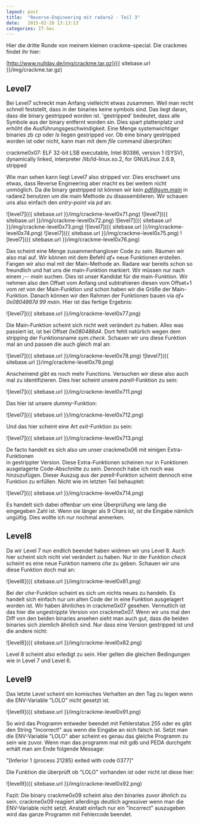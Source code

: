 ```yaml
---
layout: post
title:  "Reverse-Engineering mit radare2 - Teil 3"
date:   2015-02-28 13:13:13
categories: IT-Sec
---
```


Hier die dritte Runde von meinem kleinen crackme-special. Die crackmes findet
ihr hier:

[http://www.nullday.de/img/crackme.tar.gz]({{ sitebase.url }}/img/crackme.tar.gz)

Level7
------

Bei Level7 schreckt man Anfang vielleicht etwas zusammen. Weil man recht schnell
feststellt, dass in der binaries keine symbols sind. Das liegt daran, dass die
binary gestripped worden ist. 'gestripped' bedeutet, dass alle Symbole aus der
binary entfernt worden sin. Dies spart plattenplatz und erhöht die
Ausführungsgeschwindigkeit. Eine Menge systemwichtiger binaries zb *cp* oder
*ls* liegen gestripped vor. Ob eine binary gestripped worden ist oder nicht,
kann man mit dem *file* command überprüfen:

crackme0x07: ELF 32-bit LSB executable, Intel 80386, version 1 (SYSV),
dynamically linked, interpreter /lib/ld-linux.so.2, for GNU/Linux 2.6.9,
stripped

Wie man sehen kann liegt Level7 also stripped vor. Dies erschwert uns etwas,
dass Reverse Engineering aber macht es bei weitem nicht unmöglich. Da die binary
gestripped ist können wir kein *pdf@sym.main* in radare2 benutzen um die main
Methode zu disassemblieren. Wir schauen uns also einfach den *entry-point* via
*pd* an:

![level7]({{ sitebase.url }}/img/crackme-level0x71.png)
![level7]({{ sitebase.url }}/img/crackme-level0x72.png)
![level7]({{ sitebase.url }}/img/crackme-level0x73.png)
![level7]({{ sitebase.url }}/img/crackme-level0x74.png)
![level7]({{ sitebase.url }}/img/crackme-level0x75.png)
![level7]({{ sitebase.url }}/img/crackme-level0x76.png)

Das scheint eine Menge zusammenhangloser Code zu sein. Räumen wir also mal auf.
Wir können mit dem Befehl *af+ <offset> <size> <func name>* neue Funktionen
erstellen. Fangen wir also mal mit der Main-Methode an. Radare war bereits schon
so freundlich und hat uns die main-Funktion markiert. Wir müssen nur nach einem
*;-- main* suchen. Dies ist unser Kandidat für die main-Funktion. Wir nehmen
also den Offset vom Anfang und subtrahieren diesen vom Offset+1 vom *ret* von der
Main-Funktion und schon haben wir die Größe der Main-Funktion. Danach können wir
den Rahmen der Funktionen bauen via *af+ 0x0804867d 99 main*. Hier ist das
fertige Ergebnis:

![level7]({{ sitebase.url }}/img/crackme-level0x77.png)

Die Main-Funktion scheint sich nicht weit verändert zu haben. Alles was passiert
ist, ist bei Offset *0x080486d4*. Dort fehlt natürlich wegen dem stripping der
Funktionsname *sym.check*. Schauen wir uns diese Funktion mal an und passen die
auch gleich mal an:

![level7]({{ sitebase.url }}/img/crackme-level0x78.png)
![level7]({{ sitebase.url }}/img/crackme-level0x79.png)

Anscheinend gibt es noch mehr Functions. Versuchen wir diese also auch mal zu
identifizieren. Dies hier scheint unsere *parell*-Funktion zu sein:

![level7]({{ sitebase.url }}/img/crackme-level0x711.png)

Das hier ist unsere *dummy*-Funktion:

![level7]({{ sitebase.url }}/img/crackme-level0x712.png)

Und das hier scheint eine Art *exit*-Funktion zu sein:

![level7]({{ sitebase.url }}/img/crackme-level0x713.png)

De facto handelt es sich also um unser crackme0x06 mit einigen Extra-Funktionen  
in gestrippter Version. Diese Extra-Funktionen scheinen nur in Funktionen
ausgelagerte Code-Abschnitte zu sein. Dennoch habe ich noch was hinzuzufügen. 
Dieser Auszug aus der *parell*-Funktion scheint dennoch eine Funktion zu erfüllen. 
Nicht wie im letzten Teil behauptet:

![level7]({{ sitebase.url }}/img/crackme-level0x714.png)

Es handelt sich dabei offenbar um eine Überprüfung wie lang die eingegeben Zahl
ist. Wenn sie länger als 9 Chars ist, ist die Eingabe nämlich ungültig. Dies
wollte ich nur nochmal anmerken. 

Level8
------

Da wir Level 7 nun endlich beendet haben widmen wir uns Level 8. Auch hier
scheint sich nicht viel verändert zu haben. Nur in der Funktion *check* scheint
es eine neue Funktion namens *che* zu geben. Schauen wir uns diese Funktion doch
mal an:

![level8]({{ sitebase.url }}/img/crackme-level0x81.png)

Bei der *che*-Funktion scheint es sich um nichts neues zu handeln. Es handelt
sich einfach nur um alten Code der in eine Funktion ausgelagert worden ist. Wir
haben ähnliches in crackme0x07 gesehen. Vermutlich ist das hier die ungestrippte
Version von crackme0x07. Wenn wir uns mal den Diff von den beiden binaries
ansehen sieht man auch gut, dass die beiden binaries sich ziemlich ähnlich sind.
Nur dass eine Version gestripped ist und die andere nicht:

![level8]({{ sitebase.url }}/img/crackme-level0x82.png)

Level 8 scheint also erledigt zu sein. Hier gelten die gleichen Bedingungen wie
in Level 7 und Level 6.

Level9
------

Das letzte Level scheint ein komisches Verhalten an den Tag zu legen wenn die
ENV-Variable "LOLO" nicht gesetzt ist. 

![level9]({{ sitebase.url }}/img/crackme-level0x91.png)

So wird das Programm entweder beendet mit Fehlerstatus 255 oder es gibt den
String "Incorrect!" aus wenn die Eingabe an sich falsch ist. Setzt man die
ENV-Variable "LOLO" aber scheint es genau das gleiche Programm zu sein wie zuvor. 
Wenn man das programm mal mit gdb und PEDA durchgeht erhält man am Ende folgende Message:

"[Inferior 1 (process 21285) exited with code 0377]"

Die Funktion die überprüft ob "LOLO" vorhanden ist oder nicht ist diese hier:

![level9]({{ sitebase.url }}/img/crackme-level0x92.png)

Fazit: Die binary crackme0x09 scheint also den binaries zuvor ähnlich zu sein.
crackme0x09 reagiert allerdings deutlich agressiver wenn man die ENV-Variable
nicht setzt. Anstatt einfach nur ein "Incorrect" auszugeben wird das ganze
Programm mit Fehlercode beendet.
